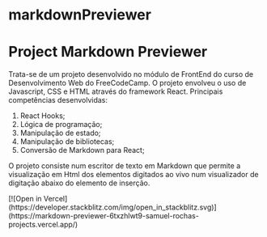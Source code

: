 # markdownPreviewer
<h1>Project Markdown Previewer</h1>
<p>Trata-se de um projeto desenvolvido no módulo de FrontEnd do curso de Desenvolvimento Web do FreeCodeCamp. O projeto envolveu o uso de Javascript, CSS e HTML através do framework React. Principais competências desenvolvidas: </p>
<ol>
  <li>React Hooks;</li>
  <li>Lógica de programação;</li>
  <li>Manipulação de estado;</li>
  <li>Manipulação de bibliotecas;</li>
  <li>Conversão de Markdown para React;</li>
</ol>

<p>O projeto consiste num escritor de texto em Markdown que permite a visualização em Html dos elementos digitados ao vivo num visualizador de digitação abaixo do elemento de inserção. </p>
[![Open in Vercel](https://developer.stackblitz.com/img/open_in_stackblitz.svg)](https://markdown-previewer-6txzhlwt9-samuel-rochas-projects.vercel.app/)

